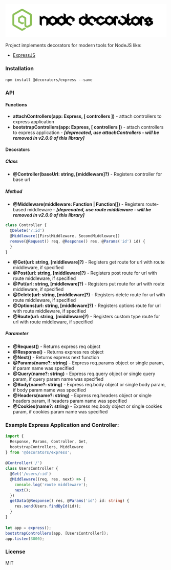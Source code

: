 ![Node Decorators](https://github.com/serhiisol/node-decorators/blob/master/decorators.png?raw=true)

Project implements decorators for modern tools for NodeJS like:
- [ExpressJS]

### Installation
```
npm install @decorators/express --save
```

### API
#### Functions
* **attachControllers(app: Express, [ controllers ])** - attach controllers to express application
* **bootstrapControllers(app: Express, [ controllers ])** - attach controllers to express application - **_[deprecated, use attachControllers - will be removed in v2.0.0 of this library]_**

#### Decorators
##### Class
* **@Controller(baseUrl: string, [middleware]?)** - Registers controller for base url

##### Method
* **@Middleware(middleware: Function | Function[])** - Registers route-based middleware - **_[deprecated, use route middleware - will be removed in v2.0.0 of this library]_**
```typescript
class Controller {
  @Delete('/:id')
  @Middleware([FirstMiddleware, SecondMiddleware])
  remove(@Request() req, @Response() res, @Params('id') id) {
  }
}
```

* **@Get(url: string, [middleware]?)** - Registers get route for url with route middleware, if specified
* **@Post(url: string, [middleware]?)** - Registers post route for url with route middleware, if specified
* **@Put(url: string, [middleware]?)** - Registers put route for url with route middleware, if specified
* **@Delete(url: string, [middleware]?)** - Registers delete route for url with route middleware, if specified
* **@Options(url: string, [middleware]?)** - Registers options route for url with route middleware, if specified
* **@Route(url: string, [middleware]?)** - Registers custom type route for url with route middleware, if specified

##### Parameter
* **@Request()** - Returns express req object
* **@Response()** - Returns express res object
* **@Next()** - Returns express next function
* **@Params(name?: string)** - Express req.params object or single param, if param name was specified
* **@Query(name?: string)** - Express req.query object or single query param, if query param name was specified
* **@Body(name?: string)** - Express req.body object or single body param, if body param name was specified
* **@Headers(name?: string)** - Express req.headers object or single headers param, if headers param name was specified
* **@Cookies(name?: string)** - Express req.body object or single cookies param, if cookies param name was specified

### Example Express Application and Controller:
```typescript
import {
  Response, Params, Controller, Get,
  bootstrapControllers, Middleware
} from '@decorators/express';

@Controller('/')
class UsersController {
  @Get('/users/:id')
  @Middleware((req, res, next) => {
    console.log('route middleware');
    next();
  })
  getData(@Response() res, @Params('id') id: string) {
    res.send(Users.findById(id));
  }
}

let app = express();
bootstrapControllers(app, [UsersController]);
app.listen(3000);
```

### License
MIT

[ExpressJS]:http://expressjs.com

